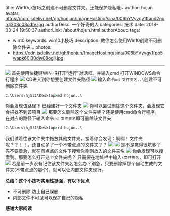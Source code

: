 title: Win10小技巧之创建不可删除文件夹，还能保护隐私哦~
author: hojun
avatar: https://cdn.jsdelivr.net/gh/honjun/ImageHosting/sina/006bYVyvgy1ftand2qurdj303c03cdfv.jpg
authorDesc: 一个好奇的人
categories: 技术
date: 2018-03-24 19:50:37
authorLink: /about/hojun.html
authorAbout:
tags:
 - win10
keywords: win10小技巧
description: 教你怎么使用Win10创建不可删除文件夹...
photos:
 - https://cdn.jsdelivr.net/gh/honjun/ImageHosting/sina/006bYVyvgy1fpo5wapk60j30dw08oglj.jpg
---
![](https://cdn.jsdelivr.net/gh/honjun/ImageHosting/sina/006bYVyvgy1fpo5wapk60j30dw08oglj.jpg)
首先使用快捷键WIN+R打开“运行”对话框。并输入cmd 打开WINDOWS命令行程序
![](https://cdn.jsdelivr.net/gh/honjun/ImageHosting/sina/006bYVyvgy1fpo5lse5p0j30b406eaa3.jpg)
CD进入到你想要创建文件夹路径
![](https://cdn.jsdelivr.net/gh/honjun/ImageHosting/sina/006bYVyvgy1fpo5lnbhwrj30r90eaweg.jpg)
输入命令`md 文件夹名..\`创建不可删除文件夹
```cmd
C:\Users\hj531\Desktop>md hojun..\
```
你会发现该路径下 已经建好一个文件夹
![](https://cdn.jsdelivr.net/gh/honjun/ImageHosting/sina/006bYVyvgy1fpo5m2ltu8j307705f75c.jpg)
你可以尝试删除这个文件夹，会发现它会报找不到该项目
![](https://cdn.jsdelivr.net/gh/honjun/ImageHosting/sina/006bYVyvgy1fpo5lxi27xj30ch07p3yl.jpg)
那要怎么删除这个文件夹呢？还是使用cmd命令行程序。
在对应的路径下输入命令`rd 文件夹名`即可删除该文件夹
```cmd
C:\Users\hj531\Desktop>rd hojun..\
```
我们试着往该文件夹中拖放其他文件夹，接着你会发现：啊咧！文件夹呢？？！！，还自动多了一个不带点点的文件夹？？
![](https://cdn.jsdelivr.net/gh/honjun/ImageHosting/sina/006bYVyvgy1fpo5lidmy6j307o04yq45.jpg)
![](https://cdn.jsdelivr.net/gh/honjun/ImageHosting/sina/006bYVyvgy1fpo5s87r49j30s00dmaaq.jpg)
是不是觉得很坑爹？先不要着急，就在有点点的文件下搜索你刚刚放入的文件夹名
![](https://cdn.jsdelivr.net/gh/honjun/ImageHosting/sina/006bYVyvgy1fpo5s3791ej30l50dlgmj.jpg)
你会发现可以搜索到。那要怎么打开这个文件夹呢？
只需要在地址栏中输入`\文件夹名`，即可打开
![](https://cdn.jsdelivr.net/gh/honjun/ImageHosting/sina/006bYVyvgy1fpo5sda6l2j30l60dm3zf.jpg)
若是前一步没有记住该文件夹名怎么办？别急，只要删除掉那个自动生成的文件夹(不带点点的那个)。就可以让内部文件夹现行。

**总结：这个小技巧实用性挺强，有以下优点**

 - 不可删除 防止自己误删
 - 内部文件不可见可以保护自己的隐私

**感谢大家阅读**
